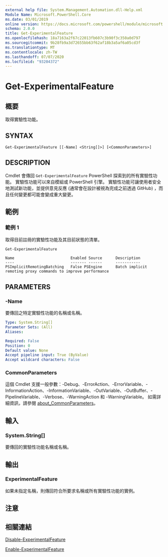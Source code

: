 ```yaml
---
external help file: System.Management.Automation.dll-Help.xml
Module Name: Microsoft.PowerShell.Core
ms.date: 03/01/2019
online version: https://docs.microsoft.com/powershell/module/microsoft.powershell.core/get-experimentalfeature?view=powershell-7&WT.mc_id=ps-gethelp
schema: 2.0.0
title: Get-ExperimentalFeature
ms.openlocfilehash: 18a7163a2f67c22013fb607c3b90f3c350a0d797
ms.sourcegitcommit: 9b28fb9a3d72655bb63f62af18b3a5af6a05cd3f
ms.translationtype: MT
ms.contentlocale: zh-TW
ms.lasthandoff: 07/07/2020
ms.locfileid: "93204372"
---
```

# Get-ExperimentalFeature

## 概要
取得實驗性功能。

## SYNTAX

```
Get-ExperimentalFeature [[-Name] <String[]>] [<CommonParameters>]
```

## DESCRIPTION

Cmdlet 會傳回 `Get-ExperimentalFeature` PowerShell 探索到的所有實驗性功能。
實驗性功能可以來自模組或 PowerShell 引擎。 實驗性功能可讓使用者安全地測試新功能，並提供意見反應 (通常會在設計被視為完成之前透過 GitHub) ，而且任何變更都可能會變成重大變更。

## 範例

### 範例 1

取得目前註冊的實驗性功能及其目前狀態的清單。

```powershell
Get-ExperimentalFeature
```

```Output
Name                         Enabled Source      Description
----                         ------- ------      -----------
PSImplicitRemotingBatching   False PSEngine      Batch implicit remoting proxy commands to improve performance
```

## PARAMETERS

### -Name

要傳回之特定實驗性功能的名稱或名稱。

```yaml
Type: System.String[]
Parameter Sets: (All)
Aliases:

Required: False
Position: 0
Default value: None
Accept pipeline input: True (ByValue)
Accept wildcard characters: False
```

### CommonParameters

這個 Cmdlet 支援一般參數：-Debug、-ErrorAction、-ErrorVariable、-InformationAction、-InformationVariable、-OutVariable、-OutBuffer、-PipelineVariable、-Verbose、-WarningAction 和 -WarningVariable。 如需詳細資訊，請參閱 [about_CommonParameters](https://go.microsoft.com/fwlink/?LinkID=113216)。

## 輸入

### System.String[]

要傳回的實驗性功能名稱或名稱。

## 輸出

### ExperimentalFeature

如果未指定名稱，則傳回符合所要求名稱或所有實驗性功能的實例。

## 注意

## 相關連結

[Disable-ExperimentalFeature](Disable-ExperimentalFeature.md)

[Enable-ExperimentalFeature](Enable-ExperimentalFeature.md)

